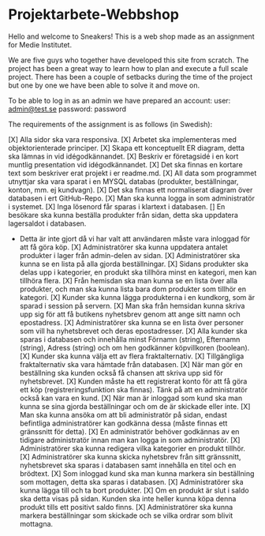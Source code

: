 # Projektarbete-Webbshop


Hello and welcome to Sneakers! This is a web shop made as an assignment for Medie Institutet. 

We are five guys who together have developed this site from scratch. The project has been a great way to learn how to plan and execute a full scale project. There has been a couple of setbacks during the time of the project but one by one we have been able to solve it and move on.

To be able to log in as an admin we have prepared an account:
user: admin@test.se
password: password

The requirements of the assignment is as follows (in Swedish):

[X] Alla sidor ska vara responsiva.
[X] Arbetet ska implementeras med objektorienterade principer.
[X] Skapa ett konceptuellt ER diagram, detta ska lämnas in vid idégodkännandet.
[X] Beskriv er företagsidé i en kort muntlig presentation vid idégodkännandet.
[X] Det ska finnas en kortare text som beskriver erat projekt i er readme.md.
[X] All data som programmet utnyttjar ska vara sparat i en MYSQL databas (produkter, beställningar, konton, mm. ej kundvagn).
[X] Det ska finnas ett normaliserat diagram över databasen i ert GitHub-Repo.
[X] Man ska kunna logga in som administratör i systemet.
[X] Inga lösenord får sparas i klartext i databasen.
[] En besökare ska kunna beställa produkter från sidan, detta ska uppdatera lagersaldot i databasen. 
- Detta är inte gjort då vi har valt att användaren måste vara inloggad för att få göra köp.
[X] Administratörer ska kunna uppdatera antalet produkter i lager från admin-delen av sidan.
[X] Administratörer ska kunna se en lista på alla gjorda beställningar. 
[X] Sidans produkter ska delas upp i kategorier, en produkt ska tillhöra minst en kategori, men kan tillhöra flera.
[X] Från hemisdan ska man kunna se en lista över alla produkter, och man ska kunna lista bara dom produkter som tillhör en kategori.
[X] Kunder ska kunna lägga produkterna i en kundkorg, som är sparad i session på servern.
[X] Man ska från hemsidan kunna skriva upp sig för att få butikens nyhetsbrev genom att ange sitt namn och epostadress.
[X] Administratörer ska kunna se en lista över personer som vill ha nyhetsbrevet och deras epostadresser.
[X] Alla kunder ska sparas i databasen och innehålla minst Förnamn (string), Efternamn (string), Adress (string) och om hen godkänner köpvillkoren (boolean).
[X] Kunder ska kunna välja ett av flera fraktalternativ.
[X] Tillgängliga fraktalternativ ska vara hämtade från databasen.
[X] När man gör en beställning ska kunden också få chansen att skriva upp sid för nyhetsbrevet.
[X] Kunden måste ha ett registrerat konto för att få göra ett köp (registreringsfunktion ska finnas). Tänk på att en administratör också kan vara en kund.
[X] När man är inloggad som kund ska man kunna se sina gjorda beställningar och om de är skickade eller inte.
[X] Man ska kunna ansöka om att bli administratör på sidan, endast befintliga administratörer kan godkänna dessa (måste finnas ett gränssnitt för detta).
[X] En administratör behöver godkännas av en tidigare administratör innan man kan logga in som administratör.
[X] Administratörer ska kunna redigera vilka kategorier en produkt tillhör.
[X] Administratörer ska kunna skicka nyhetsbrev från sitt gränssnitt, nyhetsbrevet ska sparas i databasen samt innehålla en titel och en brödtext.
[X] Som inloggad kund ska man kunna markera sin beställning som mottagen, detta ska sparas i databasen.
[X] Administratörer ska kunna lägga till och ta bort produkter.
[X] Om en produkt är slut i saldo ska detta visas på sidan. Kunden ska inte heller kunna köpa denna produkt tills ett positivt saldo finns.
[X] Administratörer ska kunna markera beställningar som skickade och se vilka ordrar som blivit mottagna. 